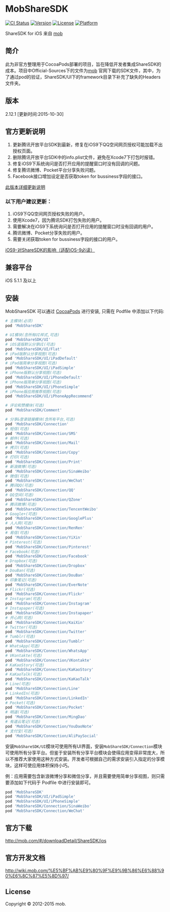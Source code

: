 # MobShareSDK

[![CI Status](http://img.shields.io/travis/shingwasix/MobShareSDK.svg?style=flat)](https://travis-ci.org/shingwasix/MobShareSDK)
[![Version](https://img.shields.io/cocoapods/v/MobShareSDK.svg?style=flat)](http://cocoapods.org/pods/MobShareSDK)
[![License](https://img.shields.io/cocoapods/l/MobShareSDK.svg?style=flat)](http://cocoapods.org/pods/MobShareSDK)
[![Platform](https://img.shields.io/cocoapods/p/MobShareSDK.svg?style=flat)](http://cocoapods.org/pods/MobShareSDK)

ShareSDK for iOS 来自 [mob](http://mob.com)

## 简介
此为非官方整理用于CocoaPods部署的项目，旨在降低开发者集成ShareSDK的成本。项目中Official-Sources下的文件为[mob](http://mob.com) 官网下载的SDK文件，其中，为了通过pod的验证，ShareSDK/UI下的framework目录下补充了缺失的Headers文件夹。

## 版本
2.12.1 [更新时间:2015-10-30]

## 官方更新说明
1. 更新腾讯开放平台SDK到最新，修复在iOS9下QQ空间网页授权可能加载不出授权页面。
2. 删除腾讯开放平台SDK中的info.plist文件，避免在Xcode7下打包时报错。
3. 修复iOS9下系统询问是否打开应用的提醒窗口时没有回调的问题。
4. 修复腾讯微博、Pocket平台分享失败问题。
5. Facebook接口增加设定是否获取token for bussiness字段的接口。

[此版本详细更新说明](http://bbs.mob.com/forum.php?mod=viewthread&tid=18234&page=1&extra=#pid39150)

### 以下用户建议更新：
1. iOS9下QQ空间网页授权失败的用户。
2. 使用Xcode7，因为腾讯SDK打包失败的用户。
3. 需要解决在iOS9下系统询问是否打开应用的提醒窗口时没有回调的用户。
4. 腾讯微博、Pocket分享失败的用户。
5. 需要关闭获取token for bussiness字段的接口的用户。

[iOS9-对ShareSDK的影响（适配iOS-9必读）](http://wiki.mob.com/ios9-%E5%AF%B9sharesdk%E7%9A%84%E5%BD%B1%E5%93%8D%EF%BC%88%E9%80%82%E9%85%8Dios-9%E5%BF%85%E8%AF%BB%EF%BC%89/)

## 兼容平台
iOS 5.1.1 及以上

## 安装

MobShareSDK 可以通过 [CocoaPods](http://cocoapods.org) 进行安装, 只需在 Podfile 中添加以下代码:

```ruby
# 主模块(必须)
pod 'MobShareSDK'

# UI模块(含所有UI样式,可选)
pod 'MobShareSDK/UI'
# iOS竖版默认分享UI(可选)
pod 'MobShareSDK/UI/Flat'
# iPad版默认分享视图(可选)
pod 'MobShareSDK/UI/iPadDefault'
# iPad版简单分享视图(可选)
pod 'MobShareSDK/UI/iPadSimple'
# iPhone版默认分享视图(可选)
pod 'MobShareSDK/UI/iPhoneDefault'
# iPhone版简单分享视图(可选)
pod 'MobShareSDK/UI/iPhoneSimple'
# iPhone版应用推荐视图(可选)
pod 'MobShareSDK/UI/iPhoneAppRecommend'

# 评论和赞模块(可选)
pod 'MobShareSDK/Comment'

# 分享&登录链接模块(含所有平台,可选)
pod 'MobShareSDK/Connection'
# 短信(可选)
pod 'MobShareSDK/Connection/SMS'
# 邮件(可选)
pod 'MobShareSDK/Connection/Mail'
# 拷贝(可选)
pod 'MobShareSDK/Connection/Copy'
# 打印(可选)
pod 'MobShareSDK/Connection/Print'
# 新浪微博(可选)
pod 'MobShareSDK/Connection/SinaWeibo'
# 微信(可选)
pod 'MobShareSDK/Connection/WeChat'
# 腾讯QQ(可选)
pod 'MobShareSDK/Connection/QQ'
# QQ空间(可选)
pod 'MobShareSDK/Connection/QZone'
# 腾讯微博(可选)
pod 'MobShareSDK/Connection/TencentWeibo'
# Google+(可选)
pod 'MobShareSDK/Connection/GooglePlus'
# 人人网(可选)
pod 'MobShareSDK/Connection/RenRen'
# 易信(可选)
pod 'MobShareSDK/Connection/YiXin'
# Pinterest(可选)
pod 'MobShareSDK/Connection/Pinterest'
# Facebook(可选)
pod 'MobShareSDK/Connection/Facebook'
# Dropbox(可选)
pod 'MobShareSDK/Connection/Dropbox'
# DouBan(可选)
pod 'MobShareSDK/Connection/DouBan'
# 印象笔记(可选)
pod 'MobShareSDK/Connection/EverNote'
# Flickr(可选)
pod 'MobShareSDK/Connection/Flickr'
# Instagram(可选)
pod 'MobShareSDK/Connection/Instagram'
# Instapaper(可选)
pod 'MobShareSDK/Connection/Instapaper'
# 开心网(可选)
pod 'MobShareSDK/Connection/KaiXin'
# Twitter(可选)
pod 'MobShareSDK/Connection/Twitter'
# Tumblr(可选)
pod 'MobShareSDK/Connection/Tumblr'
# WhatsApp(可选)
pod 'MobShareSDK/Connection/WhatsApp'
# VKontakte(可选)
pod 'MobShareSDK/Connection/VKontakte'
# KaKaoStory(可选)
pod 'MobShareSDK/Connection/KaKaoStory'
# KaKaoTalk(可选)
pod 'MobShareSDK/Connection/KaKaoTalk'
# Line(可选)
pod 'MobShareSDK/Connection/Line'
# LinkedIn(可选)
pod 'MobShareSDK/Connection/LinkedIn'
# Pocket(可选)
pod 'MobShareSDK/Connection/Pocket'
# 明道(可选)
pod 'MobShareSDK/Connection/MingDao'
# 有道云笔记(可选)
pod 'MobShareSDK/Connection/YouDaoNote'
# 支付宝(可选)
pod 'MobShareSDK/Connection/AliPaySocial'
```
安装`MobShareSDK/UI`模块可使用所有UI界面，安装`MobShareSDK/Connection`模块可使用所有分享平台。但鉴于安装所有分享平台模块会使得应用变得非常庞大，所以不推荐大家使用这种方式安装。开发者可根据自己的需求安装引入指定的分享模块，这样可使应用体积保持小巧。

例：应用需要包含新浪微博分享和微信分享，并且需要使用简单分享视图，则只需要添加如下代码于 Podfile 中进行安装即可。

```ruby
pod 'MobShareSDK'
pod 'MobShareSDK/UI/iPadSimple'
pod 'MobShareSDK/UI/iPhoneSimple'
pod 'MobShareSDK/Connection/SinaWeibo'
pod 'MobShareSDK/Connection/WeChat'
```

## 官方下载
http://mob.com/#/downloadDetail/ShareSDK/ios

## 官方开发文档
http://wiki.mob.com/%E5%BF%AB%E9%80%9F%E9%9B%86%E6%88%90%E6%8C%87%E5%8D%97/

## License

Copyright © 2012-2015 mob.
